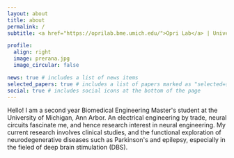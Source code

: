 ```yaml
---
layout: about
title: about
permalink: /
subtitle: <a href="https://oprilab.bme.umich.edu/">Opri Lab</a> | University of Michigan

profile:
  align: right
  image: prerana.jpg
  image_circular: false

news: true # includes a list of news items
selected_papers: true # includes a list of papers marked as "selected={true}"
social: true # includes social icons at the bottom of the page
---
```


Hello! I am a second year Biomedical Engineering Master's student at the University of Michigan, Ann Arbor. An electrical engineering by trade, neural circuits fascinate me, and hence research interest in neural engineering. My current research involves clinical studies, and the functional exploration of neurodegenerative diseases such as Parkinson's and epilepsy, especially in the fieled of deep brain stimulation (DBS). 

